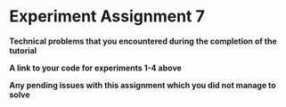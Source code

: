 # Experiment Assignment 7

**Technical problems that you encountered during the completion of the tutorial**



**A link to your code for experiments 1-4 above**



**Any pending issues with this assignment which you did not manage to solve**

